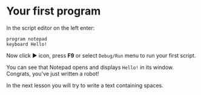 # Your first program

In the script editor on the left enter:

```G1ANT
program notepad
keyboard Hello!
```

Now click ► icon, press **F9** or select `Debug/Run` menu to run your first script.

You can see that Notepad opens and displays `Hello!` in its window. Congrats, you've just written a robot!

In the next lesson you will try to write a text containing spaces.

